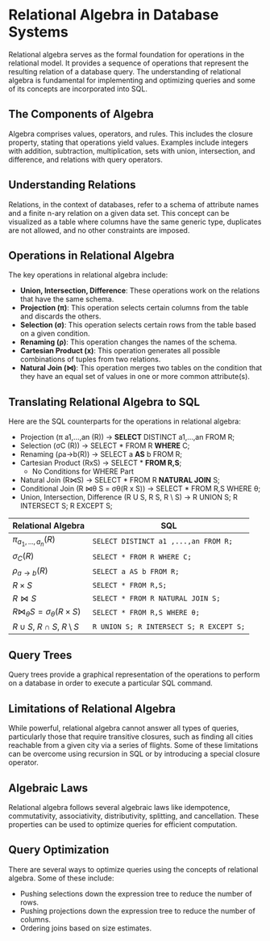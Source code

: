 # Relational Algebra in Database Systems

Relational algebra serves as the formal foundation for operations in the relational model. It provides a sequence of operations that represent the resulting relation of a database query. The understanding of relational algebra is fundamental for implementing and optimizing queries and some of its concepts are incorporated into SQL.

## The Components of Algebra

Algebra comprises values, operators, and rules. This includes the closure property, stating that operations yield values. Examples include integers with addition, subtraction, multiplication, sets with union, intersection, and difference, and relations with query operators.

## Understanding Relations

Relations, in the context of databases, refer to a schema of attribute names and a finite n-ary relation on a given data set. This concept can be visualized as a table where columns have the same generic type, duplicates are not allowed, and no other constraints are imposed.

## Operations in Relational Algebra

The key operations in relational algebra include:

- **Union, Intersection, Difference**: These operations work on the relations that have the same schema. 
- **Projection (π)**: This operation selects certain columns from the table and discards the others.
- **Selection (σ)**: This operation selects certain rows from the table based on a given condition.
- **Renaming (ρ)**: This operation changes the names of the schema.
- **Cartesian Product (x)**: This operation generates all possible combinations of tuples from two relations.
- **Natural Join (⋈)**: This operation merges two tables on the condition that they have an equal set of values in one or more common attribute(s).

## Translating Relational Algebra to SQL

Here are the SQL counterparts for the operations in relational algebra:

- Projection (π a1,...,an (R)) -> **SELECT** DISTINCT a1,…,an FROM R;
- Selection (σC (R)) -> SELECT * FROM R **WHERE** C;
- Renaming (ρa->b(R)) -> SELECT a **AS** b FROM R;
- Cartesian Product (RxS) -> SELECT * **FROM R,S**;
	- No Conditions for WHERE Part
- Natural Join (R⋈S) -> SELECT * FROM R **NATURAL JOIN** S;
- Conditional Join (R ⋈θ S = σθ(R x S)) -> SELECT * FROM R,S WHERE θ;
- Union, Intersection, Difference (R U S, R S, R \ S) -> R UNION S; R INTERSECT S; R EXCEPT S;

| Relational Algebra | SQL |
| --- | --- |
| $\pi_{a_1,...,a_n} (R)$ | `SELECT DISTINCT a1 ,...,an FROM R;` |
| $\sigma_{C} (R)$ | `SELECT * FROM R WHERE C;` |
| $\rho_{a\to b}(R)$ | `SELECT a AS b FROM R;` |
| $R \times S$ | `SELECT * FROM R,S;` |
| $R \bowtie S$ | `SELECT * FROM R NATURAL JOIN S;` |
| $R \bowtie_{\theta} S = \sigma_{\theta}(R \times S)$ | `SELECT * FROM R,S WHERE θ;` |
| $R \cup S$, $R \cap S$, $R \setminus S$ | `R UNION S; R INTERSECT S; R EXCEPT S;` |

## Query Trees

Query trees provide a graphical representation of the operations to perform on a database in order to execute a particular SQL command.

## Limitations of Relational Algebra

While powerful, relational algebra cannot answer all types of queries, particularly those that require transitive closures, such as finding all cities reachable from a given city via a series of flights. Some of these limitations can be overcome using recursion in SQL or by introducing a special closure operator.

## Algebraic Laws

Relational algebra follows several algebraic laws like idempotence, commutativity, associativity, distributivity, splitting, and cancellation. These properties can be used to optimize queries for efficient computation.

## Query Optimization

There are several ways to optimize queries using the concepts of relational algebra. Some of these include:

- Pushing selections down the expression tree to reduce the number of rows.
- Pushing projections down the expression tree to reduce the number of columns.
- Ordering joins based on size estimates.
